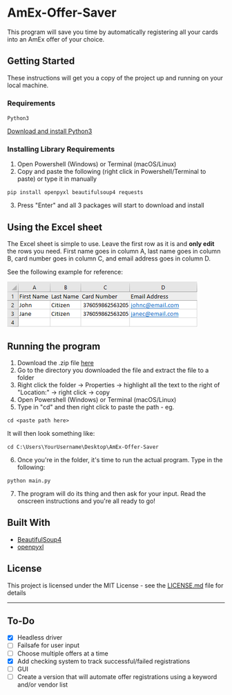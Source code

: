 # AmEx-Offer-Saver

This program will save you time by automatically registering all your cards into an AmEx offer of your choice.

## Getting Started

These instructions will get you a copy of the project up and running on your local machine.

### Requirements

```
Python3
```
[Download and install Python3](https://www.python.org/download/releases/3.0/?)

### Installing Library Requirements

1. Open Powershell (Windows) or Terminal (macOS/Linux)
2. Copy and paste the following (right click in Powershell/Terminal to paste) or type it in manually
```
pip install openpyxl beautifulsoup4 requests
```
3. Press "Enter" and all 3 packages will start to download and install

## Using the Excel sheet

The Excel sheet is simple to use. Leave the first row as it is and **only edit** the rows you need. First name goes in column A, last name goes in column B, card number goes in column C, and email address goes in column D.

See the following example for reference:

![alt text](Examples/excel.png "Excel Sheet Layout Example")

## Running the program

1. Download the .zip file [here](https://github.com/nerces/AmEx-Offer-Saver/archive/master.zip)
2. Go to the directory you downloaded the file and extract the file to a folder
3. Right click the folder -> Properties -> highlight all the text to the right of "Location:" -> right click -> copy
4. Open Powershell (Windows) or Terminal (macOS/Linux)
5. Type in "cd" and then right click to paste the path - eg.
```
cd <paste path here>
```
It will then look something like:
```
cd C:\Users\YourUsername\Desktop\AmEx-Offer-Saver
```
6. Once you're in the folder, it's time to run the actual program. Type in the following:
```
python main.py
```
7. The program will do its thing and then ask for your input. Read the onscreen instructions and you're all ready to go!

## Built With

* [BeautifulSoup4](https://pypi.org/project/beautifulsoup4/)
* [openpyxl](https://bitbucket.org/openpyxl/openpyxl/overview)

## License

This project is licensed under the MIT License - see the [LICENSE.md](LICENSE.md) file for details

---------------------------------------
## To-Do

- [x] Headless driver  
- [ ] Failsafe for user input  
- [ ] Choose multiple offers at a time  
- [x] Add checking system to track successful/failed registrations  
- [ ] GUI
- [ ] Create a version that will automate offer registrations using a keyword and/or vendor list
